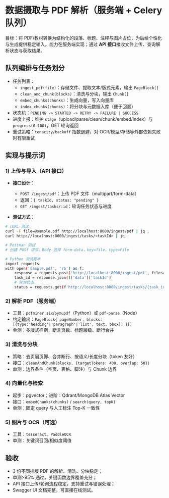 # 数据摄取与 PDF 解析（服务端 + Celery 队列）

目标：将 PDF/教材转换为结构化的段落、标题、注释与图片占位，为后续个性化与生成提供稳定输入。能力在服务端实现；通过 **API 接口**接收文件上传、查询解析状态与获取结果。

## 队列编排与任务划分
- 任务列表：
  - `ingest_pdf(file)`：存储文件、提取文本/版式元素，输出 `PageBlock[]`
  - `clean_and_chunk(blocks)`：清洗与分块，输出 `Chunk[]`
  - `embed_chunks(chunks)`：生成向量，写入向量库
  - `index_chunks(chunks)`：将分块与元数据入库（便于回溯）
- 状态机：`PENDING -> STARTED -> RETRY -> FAILURE | SUCCESS`
- 进度上报：维护 `stage`（upload/parse/clean/chunk/embed/index）与 `progress(0-100)`，GET 轮询返回
- 重试策略：`tenacity/backoff` 指数退避，对 OCR/模型/存储等外部依赖失败时有限重试

## 实现与提示词

### 1) 上传与导入（API 接口）
- **接口设计**：
  - `POST /ingest/pdf`：上传 PDF 文件（multipart/form-data）
  - 返回：`{ taskId, status: "pending" }`
  - `GET /ingest/tasks/:id`：轮询任务状态与进度
  
- **测试方式**：
```bash
# cURL 测试
curl -F file=@sample.pdf http://localhost:8000/ingest/pdf | jq .
curl http://localhost:8000/ingest/tasks/<taskId> | jq .

# Postman 测试
# 创建 POST 请求，Body 选择 form-data，key=file，type=File

# Python 测试脚本
import requests
with open('sample.pdf', 'rb') as f:
    response = requests.post('http://localhost:8000/ingest/pdf', files={'file': f})
    task_id = response.json()['data']['taskId']
    # 轮询状态
    status = requests.get(f'http://localhost:8000/ingest/tasks/{task_id}').json()
```

### 2) 解析 PDF（服务端）
- 工具：`pdfminer.six`/`pymupdf`（Python）或 `pdf-parse`（Node）
- 约定输出：`PageBlock{ pageNumber, blocks:[{type:'heading'|'paragraph'|'list', text, bbox}] }[]`
- 单测：多版式样例，断言页数、标题层级、断行合并

### 3) 清洗与分块
- 策略：去页眉页脚、合并断行、按语义/长度分块（token 友好）
- 接口：`cleanAndChunk(blocks, {targetTokens: 400, overlap: 50})`
- 单测：边界条件（空页、表格、脚注）与 Chunk 边界

### 4) 向量化与检索
- 起步：pgvector；进阶：Qdrant/MongoDB Atlas Vector
- 接口：`embedChunks(chunks)` / `search(query, topK)`
- 单测：固定 query 与人工标注 Top-K 一致性

### 5) 图片与 OCR（可选）
- 工具：`tesseract`、`PaddleOCR`
- 单测：关键词召回/相似度阈值

## 验收
- 3 份不同排版 PDF 的解析、清洗、分块稳定；
- 单测>95% 通过，关键函数边界覆盖充分；
- API 接口上传/轮询流程稳定，支持重试与错误处理；
- Swagger UI 文档完整，可直接在线测试。

